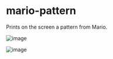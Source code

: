 # mario-pattern
Prints on the screen a pattern from Mario.

![image](https://github.com/Aeziren/mario-pattern/assets/123553708/89c34490-9461-48bb-bdb6-fcf8d70348f3)

![image](https://github.com/Aeziren/mario-pattern/assets/123553708/e063da26-b50a-4954-8204-b27ebaf939d4)



